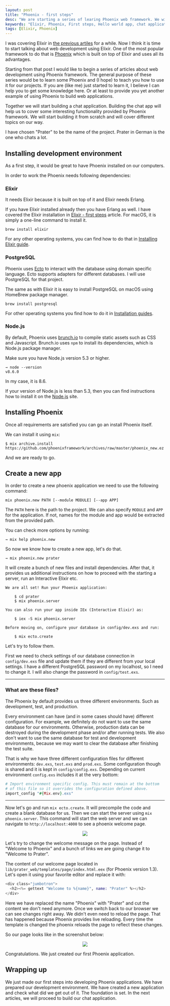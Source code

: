 ```yaml
---
layout: post
title: "Phoenix - first steps"
desc: "We are starting a series of learing Phoenix web framework. We will build the chat application during these series."
keywords: "Elixir, Phoenix, First steps, Hello world app, chat application"
tags: [Elixir, Phoenix]
---
```


I was covering Elixir in [the previous artiles](http://whatdidilearn.info/tags#Elixir) for a while.
Now I think it is time to start talking about web development using Elixir.
One of the most popular framework to do that is [Phoenix](http://phoenixframework.org/) which is built on top of Elixir and uses all its advantages.

Starting from that post I would like to begin a series of articles about web development using Phoenix framework.
The general purpose of these series would be to learn some Phoenix and (I hope) to teach you how to use it for our projects.
If you are (like me) just started to learn it, I believe I can help you to get some knowledge here.
Or at least to provide you yet another example of using Phoenix to build web applications.

Together we will start building a chat application.
Building the chat app will help us to cover some interesting functionality provided by Phoenix framework.
We will start building it from scratch and will cover different topics on our way.

I have chosen "Prater" to be the name of the project. Prater in German is the one who chats a lot.

## Installing development environment

As a first step, it would be great to have Phoenix installed on our computers.

In order to work the Phoenix needs following dependencies:

### Elixir

It needs Elixir because it is built on top of it and Elixir needs Erlang.

If you have Elixir installed already then you have Erlang as well.
I have covered the Elixir installation in [Elixir - first steps](http://whatdidilearn.info/2017/09/14/elixir-first-steps.html) article. For macOS, it is simply a one-line command to install it.

```
brew install elixir
```

For any other operating systems, you can find how to do that in [Installing Elixir guide](https://elixir-lang.org/install.html).

### PostgreSQL

Phoenix uses [Ecto](https://github.com/elixir-ecto/ecto) to interact with the database using domain specific language.
Ecto supports adapters for different databases. I will use PostgreSQL for that project.

The same as with Elixir it is easy to install PostgreSQL on macOS using HomeBrew package manager.

```
brew install postgresql
```

For other operating systems you find how to do it in [Installation guides](https://wiki.postgresql.org/wiki/Detailed_installation_guides).

### Node.js

By default, Phoenix uses [brunch.io](http://brunch.io/) to compile static assets such as CSS and Javascript.
Brunch.io uses `npm` to install its dependencies, which is Node.js package manager.

Make sure you have Node.js version 5.3 or higher.

```
→ node --version
v8.6.0
```

In my case, it is 8.6.

If your version of Node.js is less than 5.3, then you can find instructions how to install it on the [Node.js](https://nodejs.org) site.

## Installing Phoenix

Once all requirements are satisfied you can go an install Phoenix itself.

We can install it using `mix`:

```
$ mix archive.install https://github.com/phoenixframework/archives/raw/master/phoenix_new.ez
```

And we are ready to go.

## Create a new app

In order to create a new phoenix application we need to use the following command:

```
mix phoenix.new PATH [--module MODULE] [--app APP]
```

The `PATH` here is the path to the project. We can also specify `MODULE` and `APP` for the application.
If not, names for the module and app would be extracted from the provided path.

You can check more options by running:

```
→ mix help phoenix.new
```

So now we know how to create a new app, let's do that.

```
→ mix phoenix.new prater
```

It will create a bunch of new files and install dependencies. After that, it provides us additional instructions on how to proceed with the starting a server, run an Interactive Elixir etc.

```
We are all set! Run your Phoenix application:

    $ cd prater
    $ mix phoenix.server

You can also run your app inside IEx (Interactive Elixir) as:

    $ iex -S mix phoenix.server

Before moving on, configure your database in config/dev.exs and run:

    $ mix ecto.create
```

Let's try to follow them.

First we need to check settings of our database connection in `config/dev.exs` file and update them if they are different from your local settings. I have a different PostgreSQL password on my localhost, so I need to change it.
I will also change the password in `config/test.exs`.

<hr />

### What are these files?

The Phoenix by default provides us three different environments. Such as development, test, and production.

Every environment can have (and in some cases should have) different configuration. For example, we definitely do not want to use the same database for our environments. Otherwise, production data can be destroyed during the development phase and/or after running tests. We also don't want to use the same database for test and development environments, because we may want to clear the database after finishing the test suite.

That is why we have three different configuration files for different environments: `dev.exs`, `test.exs` and `prod.exs`. Some configuration though is shared and it is kept in `config/config.exs`. Depending on current environment `config.exs` includes it at the very bottom:

```elixir
# Import environment specific config. This must remain at the bottom
# of this file so it overrides the configuration defined above.
import_config "#{Mix.env}.exs"
```

<hr />

Now let's go and run `mix ecto.create`. It will precompile the code and create a blank database for us.
Then we can start the server using `mix phoenix.server`. This command will start the web server and we can navigate to `http://localhost:4000` to see a phoenix welcome page.

<p align="center">
  <img src="{{ site.url }}/img/posts/phoenix-welcome-screen.png" />
</p>



Let's try to change the welcome message on the page. Instead of "Welcome to Phoenix" and a bunch of links we are going change it to "Welcome to Prater".

The content of our welcome page located in `lib/prater_web/templates/page/index.html.eex` (for Phoenix version 1.3). Let's open it using your favorite editor and replace it with:

```elixir
<div class="jumbotron">
  <h2><%= gettext "Welcome to %{name}", name: "Prater" %></h2>
</div>
```

Here we have replaced the name "Phoenix" with "Prater" and cut the content we don't need anymore.
Once we switch back to our browser we can see changes right away. We didn't even need to reload the page.
That has happened because Phoenix provides live reloading. Every time the template is changed the phoenix reloads the page to reflect these changes.

So our page looks like in the screenshot below:

<p align="center">
  <img src="{{ site.url }}/img/posts/welcome-to-prater.png" />
</p>


Congratulations. We just created our first Phoenix application.


## Wrapping up

We just made our first steps into developing Phoenix applications. We have prepared our development environment. We have created a new application and check what did we get out of it. The foundation is set. In the next articles, we will proceed to build our chat application.

